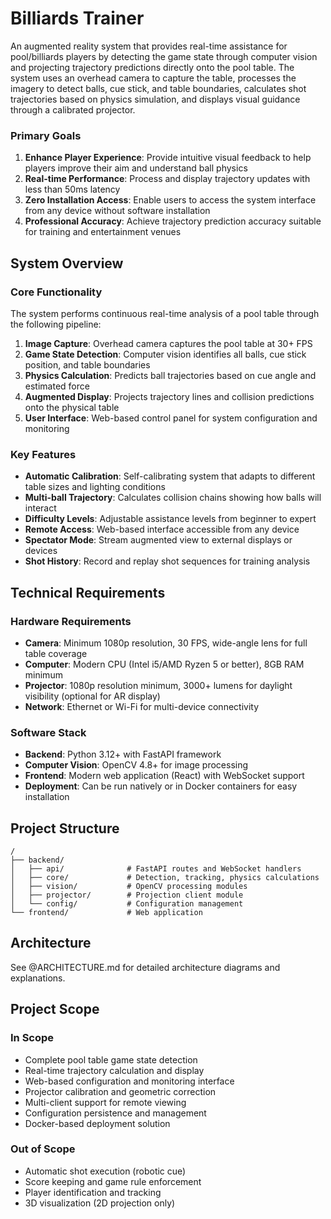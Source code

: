 # Billiards Trainer

An augmented reality system that provides real-time assistance for pool/billiards players by detecting the game state through computer vision and projecting trajectory predictions directly onto the pool table. The system uses an overhead camera to capture the table, processes the imagery to detect balls, cue stick, and table boundaries, calculates shot trajectories based on physics simulation, and displays visual guidance through a calibrated projector.

### Primary Goals

1. **Enhance Player Experience**: Provide intuitive visual feedback to help players improve their aim and understand ball physics
2. **Real-time Performance**: Process and display trajectory updates with less than 50ms latency
3. **Zero Installation Access**: Enable users to access the system interface from any device without software installation
4. **Professional Accuracy**: Achieve trajectory prediction accuracy suitable for training and entertainment venues

## System Overview

### Core Functionality

The system performs continuous real-time analysis of a pool table through the following pipeline:

1. **Image Capture**: Overhead camera captures the pool table at 30+ FPS
2. **Game State Detection**: Computer vision identifies all balls, cue stick position, and table boundaries
3. **Physics Calculation**: Predicts ball trajectories based on cue angle and estimated force
4. **Augmented Display**: Projects trajectory lines and collision predictions onto the physical table
5. **User Interface**: Web-based control panel for system configuration and monitoring

### Key Features

- **Automatic Calibration**: Self-calibrating system that adapts to different table sizes and lighting conditions
- **Multi-ball Trajectory**: Calculates collision chains showing how balls will interact
- **Difficulty Levels**: Adjustable assistance levels from beginner to expert
- **Remote Access**: Web-based interface accessible from any device
- **Spectator Mode**: Stream augmented view to external displays or devices
- **Shot History**: Record and replay shot sequences for training analysis

## Technical Requirements

### Hardware Requirements

- **Camera**: Minimum 1080p resolution, 30 FPS, wide-angle lens for full table coverage
- **Computer**: Modern CPU (Intel i5/AMD Ryzen 5 or better), 8GB RAM minimum
- **Projector**: 1080p resolution minimum, 3000+ lumens for daylight visibility (optional for AR display)
- **Network**: Ethernet or Wi-Fi for multi-device connectivity

### Software Stack

- **Backend**: Python 3.12+ with FastAPI framework
- **Computer Vision**: OpenCV 4.8+ for image processing
- **Frontend**: Modern web application (React) with WebSocket support
- **Deployment**: Can be run natively or in Docker containers for easy installation

## Project Structure

```
/
├── backend/
│   ├── api/              # FastAPI routes and WebSocket handlers
│   ├── core/             # Detection, tracking, physics calculations
│   ├── vision/           # OpenCV processing modules
│   ├── projector/        # Projection client module
│   └── config/           # Configuration management
└── frontend/             # Web application
```

## Architecture

See @ARCHITECTURE.md for detailed architecture diagrams and explanations.

## Project Scope

### In Scope

- Complete pool table game state detection
- Real-time trajectory calculation and display
- Web-based configuration and monitoring interface
- Projector calibration and geometric correction
- Multi-client support for remote viewing
- Configuration persistence and management
- Docker-based deployment solution

### Out of Scope

- Automatic shot execution (robotic cue)
- Score keeping and game rule enforcement
- Player identification and tracking
- 3D visualization (2D projection only)
